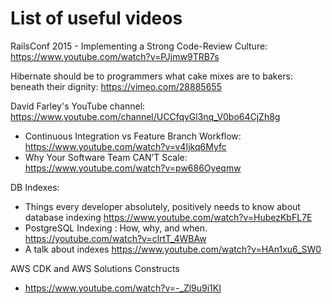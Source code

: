 # List of useful videos

RailsConf 2015 - Implementing a Strong Code-Review Culture: https://www.youtube.com/watch?v=PJjmw9TRB7s

Hibernate should be to programmers what cake mixes are to bakers: beneath their dignity: https://vimeo.com/28885655


David Farley's YouTube channel: https://www.youtube.com/channel/UCCfqyGl3nq_V0bo64CjZh8g
* Continuous Integration vs Feature Branch Workflow: https://www.youtube.com/watch?v=v4Ijkq6Myfc
* Why Your Software Team CAN’T Scale: https://www.youtube.com/watch?v=pw686Oyeqmw

DB Indexes:
* Things every developer absolutely, positively needs to know about database indexing https://www.youtube.com/watch?v=HubezKbFL7E
* PostgreSQL Indexing : How, why, and when. https://youtube.com/watch?v=clrtT_4WBAw
* A talk about indexes https://www.youtube.com/watch?v=HAn1xu6_SW0

AWS CDK and AWS Solutions Constructs
* https://www.youtube.com/watch?v=-_Zl9u9i1KI
